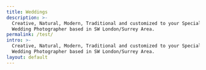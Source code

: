 ```yaml
---
title: Weddings
description: >-
  Creative, Natural, Modern, Traditional and customized to your Special Day.
  Wedding Photographer based in SW London/Surrey Area.
permalink: /test/
intro: >-
  Creative, Natural, Modern, Traditional and customized to your Special Day.
  Wedding Photographer based in SW London/Surrey Area.
layout: default
---
```


